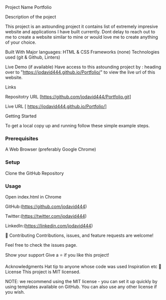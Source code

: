 
Project Name
Portfolio

Description of the poject

 This project is an astounding project it contains list of extremely impresive website and applications I have built currently. Dont delay to reach out to me to create a website similar to mine or would love me to create anything of your choice.

Built With
Major languages: HTML & CSS
Frameworks (none)
Technologies used (git & Github, Linters)

Live Demo (if available)
Have access to this astounding project by : heading over to "https://jodavid444.github.io/Portfolio/" to view the live url of this website.

Links

Repositotry URL [https://github.com/jodavid444/Portfolio.git]

Live URL [ https://jodavid444.github.io/Portfolio/]

Getting Started

To get a local copy up and running follow these simple example steps.

### Prerequisites

A Web Browser (preferably Google Chrome)

### Setup

Clone the GitHub Repository

### Usage

Open index.html in Chrome


GitHub:(https://github.com/jodavid444)

Twitter:(https://twitter.com/jodavid444)

LinkedIn:(https://linkedin.com/jodavid444)

🤝 Contributing
Contributions, issues, and feature requests are welcome!

Feel free to check the issues page.

Show your support
Give a ⭐️ if you like this project!

Acknowledgments
Hat tip to anyone whose code was used
Inspiration
etc
📝 License
This project is MIT licensed.

NOTE: we recommend using the MIT license - you can set it up quickly by using templates available on GitHub. You can also use any other license if you wish.